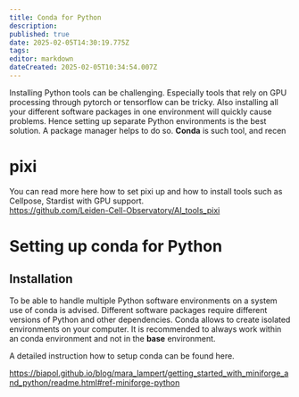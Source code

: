 ```yaml
---
title: Conda for Python
description: 
published: true
date: 2025-02-05T14:30:19.775Z
tags: 
editor: markdown
dateCreated: 2025-02-05T10:34:54.007Z
---
```


Installing Python tools can be challenging. Especially tools that rely on GPU processing through pytorch or tensorflow can be tricky. Also installing all your different software packages in one environment will quickly cause problems. Hence setting up separate Python environments is the best solution. A package manager helps to do so. **Conda** is such tool, and recen

# pixi
You can read more here how to set pixi up and how to install tools such as Cellpose, Stardist with GPU support.   
https://github.com/Leiden-Cell-Observatory/AI_tools_pixi


# Setting up conda for Python

## Installation
To be able to handle multiple Python software environments on a system use of conda is advised. Different software packages require different versions of Python and other dependencies. Conda allows to create isolated environments on your computer.
It is recommended to always work within an conda environment and not in the **base** environment.

A detailed instruction how to setup conda can be found here.

<https://biapol.github.io/blog/mara_lampert/getting_started_with_miniforge_and_python/readme.html#ref-miniforge-python>


